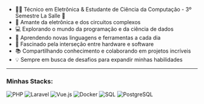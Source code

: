 - 👨‍💻 Técnico em Eletrônica & Estudante de Ciência da Computação - 3º Semestre La Salle 🚀
- 🔧 Amante da eletrônica e dos circuitos complexos
- 💻 Explorando o mundo da programação e da ciência de dados
- 🌱 Aprendendo novas linguagens e ferramentas a cada dia
- 🔬 Fascinado pela interseção entre hardware e software
- 📚 Compartilhando conhecimento e colaborando em projetos incríveis
- 💡 Sempre em busca de desafios para expandir minhas habilidades

---

### Minhas Stacks:
![PHP](https://img.shields.io/badge/PHP-777BB4?style=for-the-badge&logo=php&logoColor=white)
![Laravel](https://img.shields.io/badge/Laravel-FF2D20?style=for-the-badge&logo=laravel&logoColor=white)
![Vue.js](https://img.shields.io/badge/Vue.js-4FC08D?style=for-the-badge&logo=vuedotjs&logoColor=white)
![Docker](https://img.shields.io/badge/Docker-2496ED?style=for-the-badge&logo=docker&logoColor=white)
![SQL](https://img.shields.io/badge/SQL-4479A1?style=for-the-badge&logo=mysql&logoColor=white)
![PostgreSQL](https://img.shields.io/badge/PostgreSQL-316192?style=for-the-badge&logo=postgresql&logoColor=white)
